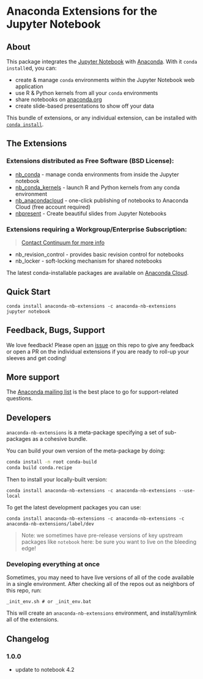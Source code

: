 # Anaconda Extensions for the Jupyter Notebook

## About
This package integrates the [Jupyter Notebook](http://jupyter.org) with
[Anaconda](https://www.continuum.io/downloads). With it `conda install`ed, you
can:
- create & manage `conda` environments within the Jupyter Notebook web
  application
- use R & Python kernels from all your `conda` environments
- share notebooks on [anaconda.org](http://anaconda.org)
- create slide-based presentations to show off your data

This bundle of extensions, or any individual extension, can be installed with
[`conda install`](http://conda.pydata.org/docs/intro.html).

## The Extensions

### Extensions distributed as Free Software (BSD License):
- [nb_conda](https://github.com/Anaconda-Platform/nb_conda) - manage conda environments from inside the Jupyter notebook
- [nb_conda_kernels](https://github.com/Anaconda-Platform/nb_conda_kernels) - launch R and Python kernels from any conda environment
- [nb_anacondacloud](https://github.com/Anaconda-Platform/nb_anacondacloud) - one-click publishing of  notebooks to Anaconda Cloud (free account required)
- [nbpresent](https://github.com/Anaconda-Platform/nbpresent) - Create beautiful slides from Jupyter Notebooks

### Extensions requiring a Workgroup/Enterprise Subscription:
> [Contact Continuum for more info](https://www.continuum.io/contact-us)

- nb_revision_control - provides basic revision control for notebooks
- nb_locker - soft-locking mechanism for shared notebooks

The latest conda-installable packages are available on
[Anaconda Cloud](https://anaconda.org/anaconda-nb-extensions).

## Quick Start
```
conda install anaconda-nb-extensions -c anaconda-nb-extensions
jupyter notebook
```

## Feedback, Bugs, Support
We love feedback!  Please open an
[issue](https://github.com/Anaconda-Platform/anaconda-nb-extensions/issues) on
this repo to give any feedback or open a PR on the individual extensions if you
are ready to roll-up your sleeves and get coding!

## More support
The [Anaconda mailing list](https://groups.google.com/a/continuum.io/forum/#!forum/anaconda)
is the best place to go for support-related questions.

## Developers
`anaconda-nb-extensions` is a meta-package specifying a set of sub-packages
as a cohesive bundle.

You can build your own version of the meta-package by doing:

```bash
conda install -n root conda-build
conda build conda.recipe
```

Then to install your locally-built version:
```shell
conda install anaconda-nb-extensions -c anaconda-nb-extensions --use-local
```

To get the latest development packages you can use:
```shell
conda install anaconda-nb-extensions -c anaconda-nb-extensions -c anaconda-nb-extensions/label/dev
```

> Note: we sometimes have pre-release versions of key upstream packages like
`notebook` here: be sure you want to live on the bleeding edge!

### Developing everything at once
Sometimes, you may need to have live versions of all of the code available in
a single environment. After checking all of the repos out as neighbors of this
repo, run:

```
_init_env.sh # or _init_env.bat
```

This will create an `anaconda-nb-extensions` environment, and install/symlink
all of the extensions.

## Changelog

### 1.0.0
- update to notebook 4.2
